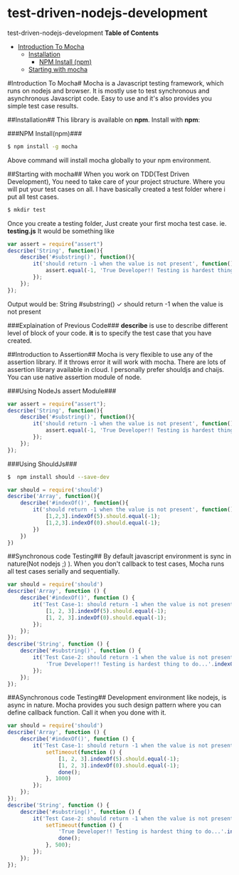 # test-driven-nodejs-development
test-driven-nodejs-development
**Table of Contents**
- [Introduction To Mocha](#Introduction-To-Mocha)
  - [Installation](#installation)
    - [NPM Install (npm)](#npm-install)
  - [Starting with mocha](#starting-with-mocha)
  
#Introduction To Mocha#
Mocha is a Javascript testing framework, which runs on nodejs and browser. It is mostly use to test synchronous and asynchronous Javascript code. Easy to use and it's also provides you simple test case results.

##Installation##
This library is available on **npm**. Install with **npm**:

###NPM Install(npm)###
```bash
$ npm install -g mocha
```
Above command will install mocha globally to your npm environment.

##Starting with mocha##
When you work on TDD(Test Driven Development), You need to take care of your project structure. Where you will put your test cases on all. I have basically created a test folder where i put all test cases.
```bash
$ mkdir test
```
Once you create a testing folder, Just create your first mocha test case. ie. **testing.js** It would be something like
```js
var assert = require("assert")
describe('String', function(){
    describe('#substring()', function(){
        it('should return -1 when the value is not present', function(){
            assert.equal(-1, 'True Developer!! Testing is hardest thing to do...'.indexOf('developer'));
        });
    });
});
```
Output would be:
String
    #substring()
      ✓ should return -1 when the value is not present

###Explaination of Previous Code###
**describe** is use to describe different level of block of your code. **it** is to specify the test case that you have created.

##Introduction to Assertion##
Mocha is very flexible to use any of the assertion library. If it throws error it will work with mocha. There are lots of assertion library available in cloud. I personally prefer shouldjs and chaijs. You can use native assertion module of node.

###Using NodeJs assert Module###
```js
var assert = require("assert");
describe('String', function(){
    describe('#substring()', function(){
        it('should return -1 when the value is not present', function(){
            assert.equal(-1, 'True Developer!! Testing is hardest thing to do...'.indexOf('developer'));
        });
    });
});
```
###Using ShouldJs###
```bash
$  npm install should --save-dev
```
```js
var should = require('should')
describe('Array', function(){
    describe('#indexOf()', function(){
        it('should return -1 when the value is not present', function(){
            [1,2,3].indexOf(5).should.equal(-1);
            [1,2,3].indexOf(0).should.equal(-1);
        })
    })
})
```

##Synchronous code Testing##
By default javascript environment is sync in nature(Not nodejs ;) ). When you don't callback to test cases, Mocha runs all test cases serially and sequentially.
```js
var should = require('should')
describe('Array', function () {
    describe('#indexOf()', function () {
        it('Test Case-1: should return -1 when the value is not present', function () {
            [1, 2, 3].indexOf(5).should.equal(-1);
            [1, 2, 3].indexOf(0).should.equal(-1);
        });
    });
});
describe('String', function () {
    describe('#substring()', function () {
        it('Test Case-2: should return -1 when the value is not present', function () {
            'True Developer!! Testing is hardest thing to do...'.indexOf('developer').should.equal(-1);
        });
    });
});
```
##ASynchronous code Testing##
Development environment like nodejs, is async in nature. Mocha provides you such design pattern where you can define callback function. Call it when you done with it.
```js
var should = require('should')
describe('Array', function () {
    describe('#indexOf()', function () {
        it('Test Case-1: should return -1 when the value is not present', function (done) {
            setTimeout(function () {
                [1, 2, 3].indexOf(5).should.equal(-1);
                [1, 2, 3].indexOf(0).should.equal(-1);
                done();
            }, 1000)
        });
    });
});
describe('String', function () {
    describe('#substring()', function () {
        it('Test Case-2: should return -1 when the value is not present', function (done) {
            setTimeout(function () {
                'True Developer!! Testing is hardest thing to do...'.indexOf('developer').should.equal(-1);
                done();
            }, 500);
        });
    });
});
```